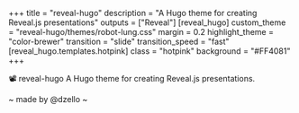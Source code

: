 +++ title = "reveal-hugo" description = "A Hugo theme for creating Reveal.js presentations" outputs = ["Reveal"] [reveal_hugo] custom_theme = "reveal-hugo/themes/robot-lung.css" margin = 0.2 highlight_theme = "color-brewer" transition = "slide" transition_speed = "fast" [reveal_hugo.templates.hotpink] class = "hotpink" background = "#FF4081" +++

📽️
reveal-hugo
A Hugo theme for creating Reveal.js presentations.

~ made by @dzello ~